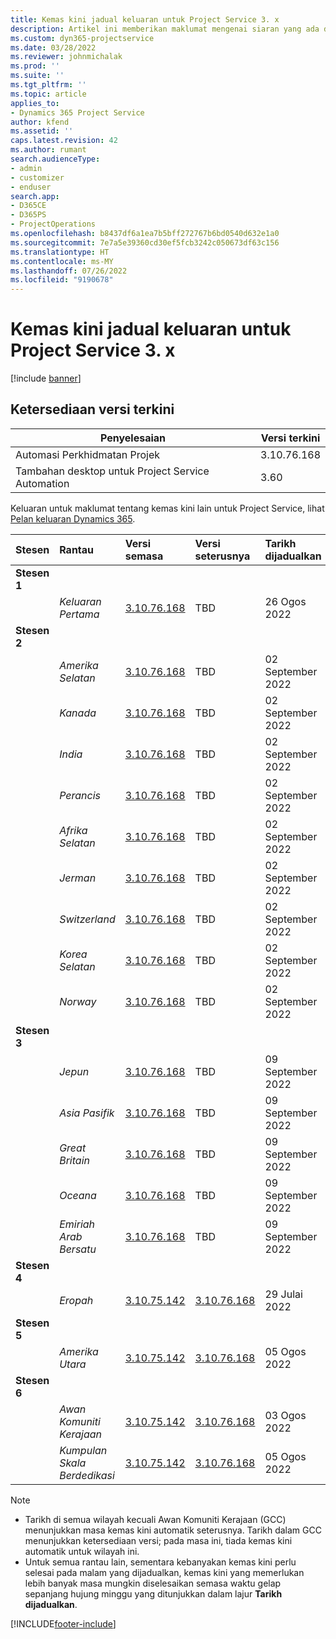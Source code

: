 ```yaml
---
title: Kemas kini jadual keluaran untuk Project Service 3. x
description: Artikel ini memberikan maklumat mengenai siaran yang ada dan akan datang Dynamics 365 Project Service Automation.
ms.custom: dyn365-projectservice
ms.date: 03/28/2022
ms.reviewer: johnmichalak
ms.prod: ''
ms.suite: ''
ms.tgt_pltfrm: ''
ms.topic: article
applies_to:
- Dynamics 365 Project Service
author: kfend
ms.assetid: ''
caps.latest.revision: 42
ms.author: rumant
search.audienceType:
- admin
- customizer
- enduser
search.app:
- D365CE
- D365PS
- ProjectOperations
ms.openlocfilehash: b8437df6a1ea7b5bff272767b6bd0540d632e1a0
ms.sourcegitcommit: 7e7a5e39360cd30ef5fcb3242c050673df63c156
ms.translationtype: HT
ms.contentlocale: ms-MY
ms.lasthandoff: 07/26/2022
ms.locfileid: "9190678"
---
```

# <a name="update-release-schedule-for-project-service-3x"></a>Kemas kini jadual keluaran untuk Project Service 3. x

[!include [banner](../includes/psa-now-project-operations.md)]

## <a name="latest-version-availability"></a>Ketersediaan versi terkini

| Penyelesaian  | Versi terkini |
|-------|----|
| Automasi Perkhidmatan Projek    | 3.10.76.168 |
| Tambahan desktop untuk Project Service Automation                | 3.60          |

Keluaran untuk maklumat tentang kemas kini lain untuk Project Service, lihat [Pelan keluaran Dynamics 365](/dynamics365/release-plans/). 

| Stesen  | Rantau | Versi semasa | Versi seterusnya |  Tarikh dijadualkan
| :---   | :---   | :---   | :---   |:---   |         
|<strong>Stesen 1</strong> | |  |  | |
| | <i>Keluaran Pertama</i> | [3.10.76.168](whats-new-ur-45.md) | TBD | 26 Ogos 2022
|<strong>Stesen 2</strong> | |  |  | |
| | <i>Amerika Selatan</i> | [3.10.76.168](whats-new-ur-45.md) | TBD | 02 September 2022
| | <i>Kanada</i> | [3.10.76.168](whats-new-ur-45.md) | TBD | 02 September 2022
| | <i>India</i> | [3.10.76.168](whats-new-ur-45.md) | TBD | 02 September 2022
| | <i>Perancis</i> | [3.10.76.168](whats-new-ur-45.md) | TBD | 02 September 2022
| | <i>Afrika Selatan</i> | [3.10.76.168](whats-new-ur-45.md) | TBD | 02 September 2022
| | <i>Jerman</i> | [3.10.76.168](whats-new-ur-45.md) | TBD | 02 September 2022
| | <i>Switzerland</i> | [3.10.76.168](whats-new-ur-45.md) | TBD | 02 September 2022
| | <i>Korea Selatan</i> | [3.10.76.168](whats-new-ur-45.md) | TBD | 02 September 2022
| | <i>Norway</i> | [3.10.76.168](whats-new-ur-45.md) | TBD | 02 September 2022
|<strong>Stesen 3</strong> | |  |  | |
| | <i>Jepun</i> | [3.10.76.168](whats-new-ur-45.md) | TBD | 09 September 2022
| | <i>Asia Pasifik</i> | [3.10.76.168](whats-new-ur-45.md) | TBD | 09 September 2022
| | <i>Great Britain</i> | [3.10.76.168](whats-new-ur-45.md) | TBD | 09 September 2022
| | <i>Oceana</i> | [3.10.76.168](whats-new-ur-45.md) | TBD | 09 September 2022
| | <i>Emiriah Arab Bersatu</i> | [3.10.76.168](whats-new-ur-45.md) | TBD | 09 September 2022
|<strong>Stesen 4</strong> | |  |  | |
| | <i>Eropah</i> | [3.10.75.142](whats-new-ur-44.md) | [3.10.76.168](whats-new-ur-45.md) | 29 Julai 2022
|<strong>Stesen 5</strong> | |  |  | |
| | <i>Amerika Utara</i> | [3.10.75.142](whats-new-ur-44.md) | [3.10.76.168](whats-new-ur-45.md) | 05 Ogos 2022
|<strong>Stesen 6</strong> | |  |  | |
| | <i>Awan Komuniti Kerajaan</i> | [3.10.75.142](whats-new-ur-44.md) | [3.10.76.168](whats-new-ur-45.md) | 03 Ogos 2022
| | <i>Kumpulan Skala Berdedikasi</i> | [3.10.75.142](whats-new-ur-44.md) | [3.10.76.168](whats-new-ur-45.md) | 05 Ogos 2022




>[!Note]
> - Tarikh di semua wilayah kecuali Awan Komuniti Kerajaan (GCC) menunjukkan masa kemas kini automatik seterusnya. Tarikh dalam GCC menunjukkan ketersediaan versi; pada masa ini, tiada kemas kini automatik untuk wilayah ini.
> - Untuk semua rantau lain, sementara kebanyakan kemas kini perlu selesai pada malam yang dijadualkan, kemas kini yang memerlukan lebih banyak masa mungkin diselesaikan semasa waktu gelap sepanjang hujung minggu yang ditunjukkan dalam lajur **Tarikh dijadualkan**.


[!INCLUDE[footer-include](../includes/footer-banner.md)]
